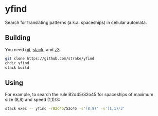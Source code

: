 # yfind

Search for translating patterns (a.k.a. spaceships) in cellular automata.

## Building

You need [git](https://git-scm.com/), [stack](https://haskell-lang.org/get-started), and [z3](https://github.com/Z3Prover/z3).

```sh
git clone https://github.com/strake/yfind
chdir yfind
stack build
```

## Using

For example, to search the rule B2o45/S2o45 for spaceships of maximum size (8,8) and speed (1,1)/3:

```sh
stack exec -- yfind -rB2o45/S2o45 -s'(8,8)' -v'(1,1)/3'
```
